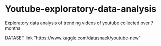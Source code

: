# Youtube-exploratory-data-analysis
Exploratory data analysis of trending videos of youtube collected over 7 months 

DATASET link "https://www.kaggle.com/datasnaek/youtube-new"
